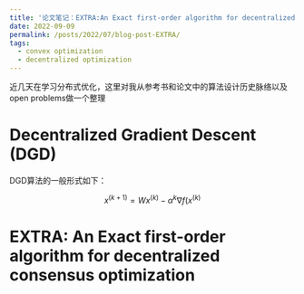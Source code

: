 ```yaml
---
title: '论文笔记：EXTRA:An Exact first-order algorithm for decentralized consensus optimization'
date: 2022-09-09
permalink: /posts/2022/07/blog-post-EXTRA/
tags:
  - convex optimization
  - decentralized optimization
---
```


近几天在学习分布式优化，这里对我从参考书和论文中的算法设计历史脉络以及open problems做一个整理

# Decentralized Gradient Descent (DGD)

DGD算法的一般形式如下：

$$x^{(k+1)} = W x^{(k)} - \alpha^k \nabla f(x^{(k)}$$


# EXTRA: An Exact first-order algorithm for decentralized consensus optimization



